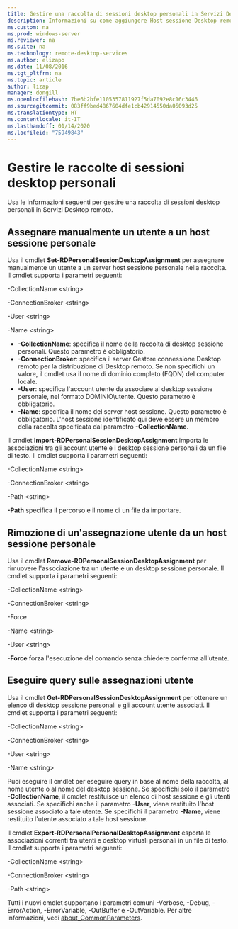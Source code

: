 ```yaml
---
title: Gestire una raccolta di sessioni desktop personali in Servizi Desktop remoto
description: Informazioni su come aggiungere Host sessione Desktop remoto e programmi RemoteApp alla distribuzione di Servizi Desktop remoto.
ms.custom: na
ms.prod: windows-server
ms.reviewer: na
ms.suite: na
ms.technology: remote-desktop-services
ms.author: elizapo
ms.date: 11/08/2016
ms.tgt_pltfrm: na
ms.topic: article
author: lizap
manager: dongill
ms.openlocfilehash: 7be6b2bfe1105357811927f5da7092e8c16c3446
ms.sourcegitcommit: 083ff9bed4867604dfe1cb42914550da05093d25
ms.translationtype: HT
ms.contentlocale: it-IT
ms.lasthandoff: 01/14/2020
ms.locfileid: "75949843"
---
```

# <a name="manage-your-personal-desktop-session-collections"></a>Gestire le raccolte di sessioni desktop personali

Usa le informazioni seguenti per gestire una raccolta di sessioni desktop personali in Servizi Desktop remoto.

## <a name="manually-assign-a-user-to-a-personal-session-host"></a>Assegnare manualmente un utente a un host sessione personale
Usa il cmdlet **Set-RDPersonalSessionDesktopAssignment** per assegnare manualmente un utente a un server host sessione personale nella raccolta. Il cmdlet supporta i parametri seguenti:

-CollectionName \<string\>

-ConnectionBroker \<string\> 

-User \<string\>

-Name \<string\>

- **-CollectionName**: specifica il nome della raccolta di desktop sessione personali. Questo parametro è obbligatorio.
- **-ConnectionBroker**: specifica il server Gestore connessione Desktop remoto per la distribuzione di Desktop remoto. Se non specifichi un valore, il cmdlet usa il nome di dominio completo (FQDN) del computer locale.
- **-User**: specifica l'account utente da associare al desktop sessione personale, nel formato DOMINIO\utente. Questo parametro è obbligatorio.
- **-Name**: specifica il nome del server host sessione. Questo parametro è obbligatorio. L'host sessione identificato qui deve essere un membro della raccolta specificata dal parametro **-CollectionName**.

Il cmdlet **Import-RDPersonalSessionDesktopAssignment** importa le associazioni tra gli account utente e i desktop sessione personali da un file di testo. Il cmdlet supporta i parametri seguenti:

-CollectionName \<string\>

-ConnectionBroker \<string\>

-Path \<string>

**-Path** specifica il percorso e il nome di un file da importare.
 
## <a name="removing-a-user-assignment-from-a-personal-session-host"></a>Rimozione di un'assegnazione utente da un host sessione personale
Usa il cmdlet **Remove-RDPersonalSessionDesktopAssignment** per rimuovere l'associazione tra un utente e un desktop sessione personale. Il cmdlet supporta i parametri seguenti:

-CollectionName \<string\>

-ConnectionBroker \<string\>

-Force

-Name \<string\>

-User \<string\>

**-Force** forza l'esecuzione del comando senza chiedere conferma all'utente.

## <a name="query-user-assignments"></a>Eseguire query sulle assegnazioni utente
Usa il cmdlet **Get-RDPersonalSessionDesktopAssignment** per ottenere un elenco di desktop sessione personali e gli account utente associati. Il cmdlet supporta i parametri seguenti:

-CollectionName \<string\>

-ConnectionBroker \<string\>

-User \<string\>

-Name \<string\>

Puoi eseguire il cmdlet per eseguire query in base al nome della raccolta, al nome utente o al nome del desktop sessione. Se specifichi solo il parametro **-CollectionName**, il cmdlet restituisce un elenco di host sessione e gli utenti associati. Se specifichi anche il parametro **-User**, viene restituito l'host sessione associato a tale utente. Se specifichi il parametro **-Name**, viene restituito l'utente associato a tale host sessione. 


Il cmdlet **Export-RDPersonalPersonalDesktopAssignment** esporta le associazioni correnti tra utenti e desktop virtuali personali in un file di testo. Il cmdlet supporta i parametri seguenti:

-CollectionName \<string\>

-ConnectionBroker \<string\>

-Path \<string\>


Tutti i nuovi cmdlet supportano i parametri comuni -Verbose, -Debug, -ErrorAction, -ErrorVariable, -OutBuffer e -OutVariable. Per altre informazioni, vedi [about_CommonParameters](https://go.microsoft.com/fwlink/p/?LinkID=113216).
